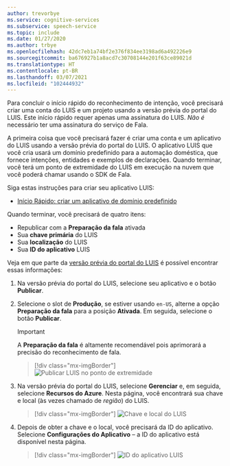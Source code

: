 ```yaml
---
author: trevorbye
ms.service: cognitive-services
ms.subservice: speech-service
ms.topic: include
ms.date: 01/27/2020
ms.author: trbye
ms.openlocfilehash: 42dc7eb1a74bf2e376f834ee3198ad6a492226e9
ms.sourcegitcommit: ba676927b1a8acd7c30708144e201f63ce89021d
ms.translationtype: HT
ms.contentlocale: pt-BR
ms.lasthandoff: 03/07/2021
ms.locfileid: "102444932"
---
```

Para concluir o início rápido do reconhecimento de intenção, você precisará criar uma conta do LUIS e um projeto usando a versão prévia do portal do LUIS. Este início rápido requer apenas uma assinatura do LUIS. *Não é* necessário ter uma assinatura do serviço de Fala.

A primeira coisa que você precisará fazer é criar uma conta e um aplicativo do LUIS usando a versão prévia do portal do LUIS. O aplicativo LUIS que você cria usará um domínio predefinido para a automação doméstica, que fornece intenções, entidades e exemplos de declarações. Quando terminar, você terá um ponto de extremidade do LUIS em execução na nuvem que você poderá chamar usando o SDK de Fala. 

Siga estas instruções para criar seu aplicativo LUIS:

* <a href="https://docs.microsoft.com/azure/cognitive-services/luis/luis-get-started-create-app" target="_blank">Início Rápido: criar um aplicativo de domínio predefinido </a>

Quando terminar, você precisará de quatro itens:

* Republicar com a **Preparação da fala** ativada
* Sua **chave primária** do LUIS
* Sua **localização** do LUIS
* Sua **ID do aplicativo** LUIS

Veja em que parte da [versão prévia do portal do LUIS](https://preview.luis.ai/) é possível encontrar essas informações:

1. Na versão prévia do portal do LUIS, selecione seu aplicativo e o botão **Publicar**.

2. Selecione o slot de **Produção**, se estiver usando `en-US`, alterne a opção **Preparação da fala** para a posição **Ativada**. Em seguida, selecione o botão **Publicar**.

    > [!IMPORTANT]
    > A **Preparação da fala** é altamente recomendável pois aprimorará a precisão do reconhecimento de fala.

    > [!div class="mx-imgBorder"]
    > ![Publicar LUIS no ponto de extremidade](../../../media/luis/publish-app-popup.png)

3. Na versão prévia do portal do LUIS, selecione **Gerenciar** e, em seguida, selecione **Recursos do Azure**. Nesta página, você encontrará sua chave e local (às vezes chamado de _região_) do LUIS.

   > [!div class="mx-imgBorder"]
   > ![Chave e local do LUIS](../../../media/luis/luis-key-region.png)

4. Depois de obter a chave e o local, você precisará da ID do aplicativo. Selecione **Configurações do Aplicativo** – a ID do aplicativo está disponível nesta página.

   > [!div class="mx-imgBorder"]
   > ![ID do aplicativo LUIS](../../../media/luis/luis-app-id.png)
